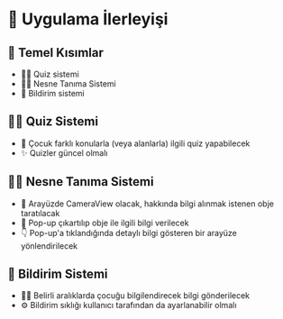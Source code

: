 # 🐾 Uygulama İlerleyişi

## 📱 Temel Kısımlar

* 👩‍🏫 Quiz sistemi
* 🕵️‍♀️ Nesne Tanıma Sistemi
* 🔔 Bildirim sistemi

## 👩‍🏫 Quiz Sistemi

* 👧 Çocuk farklı konularla \(veya alanlarla\) ilgili quiz yapabilecek
* ✨ Quizler güncel olmalı

## 🕵️‍♀️ Nesne Tanıma Sistemi

* 📸 Arayüzde CameraView olacak, hakkında bilgi alınmak istenen obje taratılacak
* 💬 Pop-up çıkartılıp obje ile ilgili bilgi verilecek
* 👇 Pop-up'a tıklandığında detaylı bilgi gösteren bir arayüze yönlendirilecek

## 🔔 Bildirim Sistemi 

* 👩‍🏫 Belirli aralıklarda çocuğu bilgilendirecek bilgi gönderilecek 
* ⚙️ Bildirim sıklığı kullanıcı tarafından da ayarlanabilir olmalı

